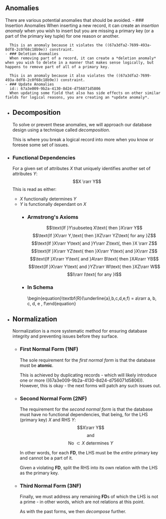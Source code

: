 ## Anomalies
There are various potential anomalies that should be avoided.
	- ### Insertion Anomalies
	  When inserting a new record, it can create an *insertion anomaly* when you wish to insert but you are missing a primary key (or a part of the primary key tuple) for one reason or another.
	  
	  This is an anomaly because it violates the ((67a3dfa2-7699-493a-8df8-2c0f68c18b9e)) constraint.
	- ### Deletion Anomalies
	  When removing part of a record, it can create a *deletion anomaly* when you wish to delete in a manner that makes sense logically, but happens to remove part of all of a primary key.
	  
	  This is an anomaly because it also violates the ((67a3dfa2-7699-493a-8df8-2c0f68c18b9e)) constraint.
	- ### Update Anomalies
	  id:: 67a3e009-9b2a-4130-8d24-d756071d5806
	  When updating some field that also has side effects on other similar fields for logical reasons, you are creating an *update anomaly*.
- ## Decomposition
  To solve or prevent these anomalies, we will approach our database design using a technique called *decomposition*. 
  
  This is where you break a logical record into more when you know or foresee some set of issues.
- ### Functional Dependencies
  For a given set of attributes $X$ that uniquely identifies another set of attributes $Y$:
  $$X \rarr Y$$
  This is read as either:
  * $X$ functionally determines $Y$
  * $Y$ is functionally dependant on $X$
	- ### Armstrong's Axioms
	  $$\text{If }Y\subseteq X\text{ then }X\rarr Y$$
	  $$\text{If }X\rarr Y,\text{ then }XZ\rarr YZ\text{ for any }Z$$
	  $$\text{If }X\rarr Y\text{ and }Y\rarr Z\text{, then }X \rarr Z$$
	  $$\text{If }X\rarr YZ\text{ then }X\rarr Y\text{ and }X\rarr Z$$
	  $$\text{If }X\rarr Y\text{ and }A\rarr B\text{ then }XA\rarr YB$$
	  $$\text{If }X\rarr Y\text{ and }YZ\rarr W\text{ then }XZ\rarr W$$
	  $$I\rarr I\text{ for any }I$$
	- ### In Schema
	  \begin{equation}\textbf{R}(\underline{a},b,c,d,e,f) = a\rarr a, b, c, d, e , f\end{equation}
- ## Normalization
  Normalization is a more systematic method for ensuring database integrity and preventing issues before they surface.
	- ### First Normal Form (1NF)
	  The sole requirement for the *first normal form* is that the database must be **atomic**.
	  
	  This is achieved by duplicating records - which will likely introduce one or more ((67a3e009-9b2a-4130-8d24-d756071d5806)). However, this is okay - the next forms will patch any such issues out.
	- ### Second Normal Form (2NF)
	  The requirement for the *second normal form* is that the database must have no functional dependencies, that being, for the LHS (primary key) $X$ and RHS $Y$:
	  $$X\rarr Y$$
	  $$\text{and}$$
	  $$\text{No }\subset X\text{ determines }Y$$
	  
	  In other words, for each **FD**, the LHS must be the *entire* primary key and cannot be a part of it.
	  
	  Given a violating **FD**, split the RHS into its own relation with the LHS as the primary key.
	- ### Third Normal Form (3NF)
	  Finally, we must address any remaining **FD**s of which the LHS is not a prime - in other words, which are not relations at this point.
	  
	  As with the past forms, we then *decompose* further.